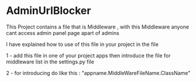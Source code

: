 # AdminUrlBlocker
This Project contains a file that is Middleware , with this Middleware anyone cant access admin panel page apart of admins

I have explained how to use of this file in your project in the file

1 - add this file in one of your project apps then introduce the file for middleware list in the settings.py file

2 - for introducing do like this : "appname.MiddleWareFileName.ClassName"
